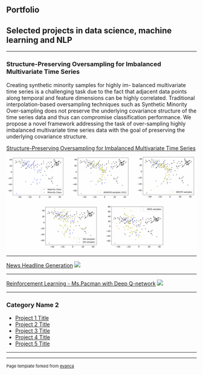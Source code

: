 ## Portfolio
## Selected projects in data science, machine learning and NLP
---

### Structure-Preserving Oversampling for Imbalanced Multivariate Time Series

Creating synthetic minority samples for highly im- balanced multivariate time series is a challenging task due to the fact that adjacent data points along temporal and feature dimensions can be highly correlated. Traditional interpolation-based oversampling techniques such as Synthetic Minority Over-sampling does not preserve the underlying covariance structure of the time series data and thus can compromise classification performance. We propose a novel framework addressing the task of over-sampling highly imbalanced multivariate time series data with the goal of preserving the underlying covariance structure.

[Structure-Preserving Oversampling for Imbalanced Multivariate Time Series](/sample_page)

<img src="images/oversampling_paper_comp_all.png?raw=true" />

---
[News Headline Generation](/pdf/sample_presentation.pdf)
<img src="images/dummy_thumbnail.jpg?raw=true"/>

---
[Reinforcement Learning - Ms.Pacman with Deep Q-network](http://example.com/)
<img src="images/dummy_thumbnail.jpg?raw=true"/>

---

### Category Name 2

- [Project 1 Title](http://example.com/)
- [Project 2 Title](http://example.com/)
- [Project 3 Title](http://example.com/)
- [Project 4 Title](http://example.com/)
- [Project 5 Title](http://example.com/)

---




---
<p style="font-size:11px">Page template forked from <a href="https://github.com/evanca/quick-portfolio">evanca</a></p>
<!-- Remove above link if you don't want to attibute -->
